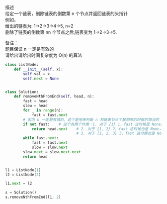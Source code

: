 
描述  
给定一个链表，删除链表的倒数第 n 个节点并返回链表的头指针  
例如，  
给出的链表为: 1→2→3→4→5, n=2  
删除了链表的倒数第 nn 个节点之后,链表变为 1→2→3→5.  

备注：  
题目保证 n 一定是有效的  
请给出请给出时间复杂度为 O(n) 的算法    

```python
class ListNode:
    def __init__(self, x):
        self.val = x
        self.next = None


class Solution:
    def removeNthFromEnd(self, head, n):
        fast = head
        slow = head
        for _ in range(n):
            fast = fast.next
        # 因为 n 一定是有效的，这个是用来判断 n 和链表节点个数相等的时候的情况的  
        if not fast:    # 这个有两个作用：1. 对于 {1} 1，fast 这时候是 None，如果不判断，下面就报错，此时返回的 head.next 是 None  
            return head.next    # 2. 对于 {1, 2} 2，fast 这时候也是 None，如果不判断，下面就报错，此时返回的 head.next 是 {2}    
                                # 3. 对于 {1, 2, 3} 3，fast 这时候也是 None，此时返回的 head.next 是 {2, 3}，next 是一串儿，不是一个      
        while fast.next:
            fast = fast.next
            slow = slow.next
        slow.next = slow.next.next
        return head


l1 = ListNode(1)
l2 = ListNode(2)

l1.next = l2

s = Solution()
s.removeNthFromEnd(l1, 2)
```
